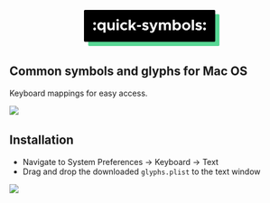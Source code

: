 <p align="center">
<img src="https://raw.githubusercontent.com/thelittlewonder/quicksymbols/docs/logo.png?token=AESWG6ST7SVNPGGVIDVPUSC7GI7UI" alt="Quick Symbols" height="64px"/>
</p>

## Common symbols and glyphs for Mac OS
Keyboard mappings for easy access.

<img src="https://github.com/thelittlewonder/quicksymbols/blob/docs/irl.gif?raw=true"/>

## Installation
* Navigate to System Preferences → Keyboard → Text 
* Drag and drop the downloaded `glyphs.plist` to the text window
<img src="https://github.com/thelittlewonder/quicksymbols/blob/docs/demo.gif?raw=true"/>
